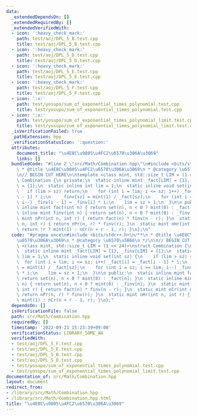 ```yaml
---
data:
  _extendedDependsOn: []
  _extendedRequiredBy: []
  _extendedVerifiedWith:
  - icon: ':heavy_check_mark:'
    path: test/aoj/DPL_5_B.test.cpp
    title: test/aoj/DPL_5_B.test.cpp
  - icon: ':heavy_check_mark:'
    path: test/aoj/DPL_5_D.test.cpp
    title: test/aoj/DPL_5_D.test.cpp
  - icon: ':heavy_check_mark:'
    path: test/aoj/DPL_5_E.test.cpp
    title: test/aoj/DPL_5_E.test.cpp
  - icon: ':heavy_check_mark:'
    path: test/aoj/DPL_5_F.test.cpp
    title: test/aoj/DPL_5_F.test.cpp
  - icon: ':x:'
    path: test/yosupo/sum_of_exponential_times_polynomial.test.cpp
    title: test/yosupo/sum_of_exponential_times_polynomial.test.cpp
  - icon: ':x:'
    path: test/yosupo/sum_of_exponential_times_polynomial_limit.test.cpp
    title: test/yosupo/sum_of_exponential_times_polynomial_limit.test.cpp
  _isVerificationFailed: true
  _pathExtension: hpp
  _verificationStatusIcon: ':question:'
  attributes:
    document_title: "\u4E8C\u9805\u4FC2\u6570\u306A\u3069"
    links: []
  bundledCode: "#line 2 \"src/Math/Combination.hpp\"\n#include <bits/stdc++.h>\n/**\n\
    \ * @title \u4E8C\u9805\u4FC2\u6570\u306A\u3069\n * @category \u6570\u5B66\n */\n\
    \n// BEGIN CUT HERE\n\ntemplate <class mint, std::size_t LIM = (1 << 24)>\nstruct\
    \ Combination {\n private:\n  static inline mint _fact[LIM] = {1}, _finv[LIM]\
    \ = {1};\n  static inline int lim = 1;\n  static inline void set(int sz) {\n \
    \   if (lim > sz) return;\n    for (int i = lim; i <= sz; i++) _fact[i] = _fact[i\
    \ - 1] * i;\n    _finv[sz] = mint(1) / _fact[sz];\n    for (int i = sz; i >= lim;\
    \ i--) _finv[i - 1] = _finv[i] * i;\n    lim = sz + 1;\n  }\n\n public:\n  static\
    \ inline mint fact(int n) { return set(n), n < 0 ? mint(0) : _fact[n]; }\n  static\
    \ inline mint finv(int n) { return set(n), n < 0 ? mint(0) : _finv[n]; }\n  static\
    \ mint nPr(int n, int r) { return fact(n) * finv(n - r); }\n  static mint nCr(int\
    \ n, int r) { return nPr(n, r) * finv(r); }\n  static mint nHr(int n, int r) {\
    \ return !r ? mint(1) : nCr(n + r - 1, r); }\n};\n"
  code: "#pragma once\n#include <bits/stdc++.h>\n/**\n * @title \u4E8C\u9805\u4FC2\
    \u6570\u306A\u3069\n * @category \u6570\u5B66\n */\n\n// BEGIN CUT HERE\n\ntemplate\
    \ <class mint, std::size_t LIM = (1 << 24)>\nstruct Combination {\n private:\n\
    \  static inline mint _fact[LIM] = {1}, _finv[LIM] = {1};\n  static inline int\
    \ lim = 1;\n  static inline void set(int sz) {\n    if (lim > sz) return;\n  \
    \  for (int i = lim; i <= sz; i++) _fact[i] = _fact[i - 1] * i;\n    _finv[sz]\
    \ = mint(1) / _fact[sz];\n    for (int i = sz; i >= lim; i--) _finv[i - 1] = _finv[i]\
    \ * i;\n    lim = sz + 1;\n  }\n\n public:\n  static inline mint fact(int n) {\
    \ return set(n), n < 0 ? mint(0) : _fact[n]; }\n  static inline mint finv(int\
    \ n) { return set(n), n < 0 ? mint(0) : _finv[n]; }\n  static mint nPr(int n,\
    \ int r) { return fact(n) * finv(n - r); }\n  static mint nCr(int n, int r) {\
    \ return nPr(n, r) * finv(r); }\n  static mint nHr(int n, int r) { return !r ?\
    \ mint(1) : nCr(n + r - 1, r); }\n};"
  dependsOn: []
  isVerificationFile: false
  path: src/Math/Combination.hpp
  requiredBy: []
  timestamp: '2022-09-21 15:23:39+09:00'
  verificationStatus: LIBRARY_SOME_WA
  verifiedWith:
  - test/aoj/DPL_5_F.test.cpp
  - test/aoj/DPL_5_E.test.cpp
  - test/aoj/DPL_5_B.test.cpp
  - test/aoj/DPL_5_D.test.cpp
  - test/yosupo/sum_of_exponential_times_polynomial.test.cpp
  - test/yosupo/sum_of_exponential_times_polynomial_limit.test.cpp
documentation_of: src/Math/Combination.hpp
layout: document
redirect_from:
- /library/src/Math/Combination.hpp
- /library/src/Math/Combination.hpp.html
title: "\u4E8C\u9805\u4FC2\u6570\u306A\u3069"
---
```


